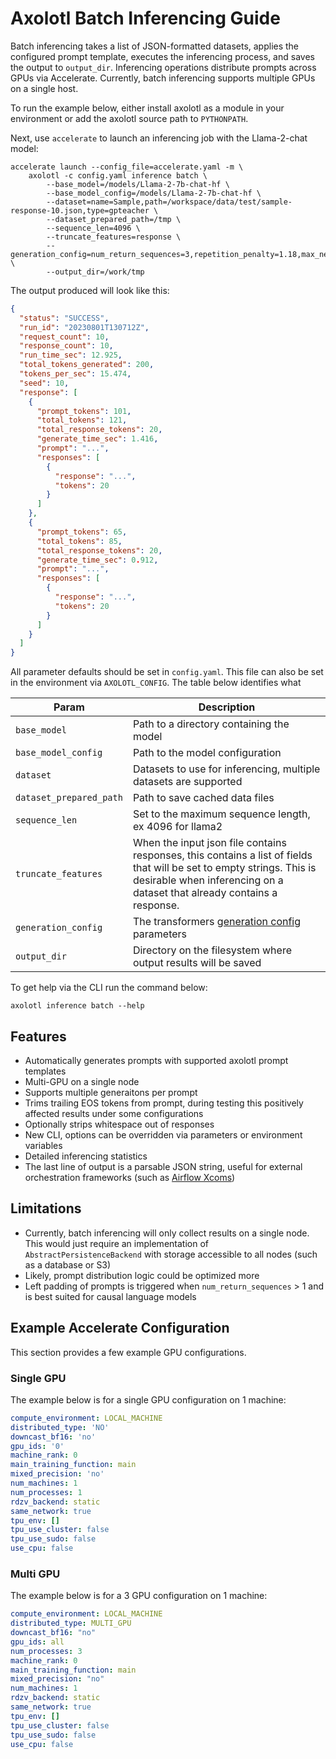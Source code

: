 # Axolotl Batch Inferencing Guide

Batch inferencing takes a list of JSON-formatted datasets, applies the configured prompt template, executes the inferencing process, and saves the output to ``output_dir``. Inferencing operations distribute prompts across GPUs via Accelerate. Currently, batch inferencing supports multiple GPUs on a single host.

To run the example below, either install axolotl as a module in your environment or add the axolotl source path to ``PYTHONPATH``.

Next, use ``accelerate`` to launch an inferencing job with the Llama-2-chat model:

```shell
accelerate launch --config_file=accelerate.yaml -m \
    axolotl -c config.yaml inference batch \
        --base_model=/models/Llama-2-7b-chat-hf \
        --base_model_config=/models/Llama-2-7b-chat-hf \
        --dataset=name=Sample,path=/workspace/data/test/sample-response-10.json,type=gpteacher \
        --dataset_prepared_path=/tmp \
        --sequence_len=4096 \
        --truncate_features=response \
        --generation_config=num_return_sequences=3,repetition_penalty=1.18,max_new_tokens=500,temperature=0.5,top_p=0.5,top_k=20,do_sample=true,use_cache=false,prepend_bos=true \
        --output_dir=/work/tmp
```

The output produced will look like this:

```json
{
  "status": "SUCCESS",
  "run_id": "20230801T130712Z",
  "request_count": 10,
  "response_count": 10,
  "run_time_sec": 12.925,
  "total_tokens_generated": 200,
  "tokens_per_sec": 15.474,
  "seed": 10,
  "response": [
    {
      "prompt_tokens": 101,
      "total_tokens": 121,
      "total_response_tokens": 20,
      "generate_time_sec": 1.416,
      "prompt": "...",
      "responses": [
        {
          "response": "...",
          "tokens": 20
        }
      ]
    },
    {
      "prompt_tokens": 65,
      "total_tokens": 85,
      "total_response_tokens": 20,
      "generate_time_sec": 0.912,
      "prompt": "...",
      "responses": [
        {
          "response": "...",
          "tokens": 20
        }
      ]
    }
  ]
}
```

All parameter defaults should be set in ``config.yaml``. This file can also be set in the environment via ``AXOLOTL_CONFIG``. The table below identifies what

| Param | Description |
| ----- | ----------- |
| ``base_model`` | Path to a directory containing the model |
| ``base_model_config`` | Path to the model configuration |
| ``dataset`` | Datasets to use for inferencing, multiple datasets are supported |
| ``dataset_prepared_path`` | Path to save cached data files |
| ``sequence_len`` | Set to the maximum sequence length, ex 4096 for llama2  |
| ``truncate_features`` | When the input json file contains responses, this contains a list of fields that will be set to empty strings. This is desirable when inferencing on a dataset that already contains a response. |
| ``generation_config`` | The transformers [generation config](https://huggingface.co/docs/transformers/main/main_classes/text_generation#transformers.GenerationConfig) parameters  |
| ``output_dir`` | Directory on the filesystem where output results will be saved |

To get help via the CLI run the command below:

```shell
axolotl inference batch --help
```

## Features

* Automatically generates prompts with supported axolotl prompt templates
* Multi-GPU on a single node
* Supports multiple generaitons per prompt
* Trims trailing EOS tokens from prompt, during testing this positively affected results under some configurations
* Optionally strips whitespace out of responses
* New CLI, options can be overridden via parameters or environment variables
* Detailed inferencing statistics
* The last line of output is a parsable JSON string, useful for external orchestration frameworks (such as [Airflow Xcoms](https://airflow.apache.org/docs/apache-airflow/stable/core-concepts/xcoms.html))

## Limitations

* Currently, batch inferencing will only collect results on a single node. This would just require an implementation of ``AbstractPersistenceBackend`` with storage accessible to all nodes (such as a database or S3)
* Likely, prompt distribution logic could be optimized more
* Left padding of prompts is triggered when ``num_return_sequences`` > 1 and is best suited for causal language models 


## Example Accelerate Configuration

This section provides a few example GPU configurations.

### Single GPU

The example below is for a single GPU configuration on 1 machine:

```yaml
compute_environment: LOCAL_MACHINE
distributed_type: 'NO'
downcast_bf16: 'no'
gpu_ids: '0'
machine_rank: 0
main_training_function: main
mixed_precision: 'no'
num_machines: 1
num_processes: 1
rdzv_backend: static
same_network: true
tpu_env: []
tpu_use_cluster: false
tpu_use_sudo: false
use_cpu: false
```

### Multi GPU

The example below is for a 3 GPU configuration on 1 machine:

```yaml
compute_environment: LOCAL_MACHINE
distributed_type: MULTI_GPU
downcast_bf16: "no"
gpu_ids: all
num_processes: 3
machine_rank: 0
main_training_function: main
mixed_precision: "no"
num_machines: 1
rdzv_backend: static
same_network: true
tpu_env: []
tpu_use_cluster: false
tpu_use_sudo: false
use_cpu: false
```
